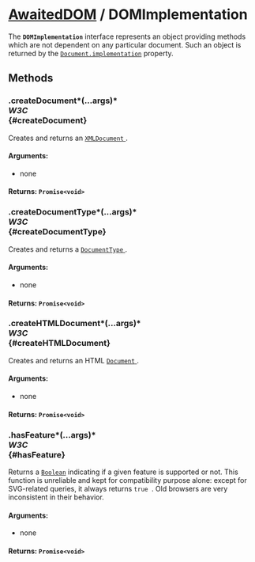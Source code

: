 # [AwaitedDOM](/docs/basic-interfaces/awaited-dom) <span>/</span> DOMImplementation

<div class='overview'>The <code><strong>DOMImplementation</strong></code> interface represents an object providing methods which are not dependent on any particular document. Such an object is returned by the <a href="/en-US/docs/Web/API/Document/implementation" title="The Document.implementation property returns a DOMImplementation object associated with the current document."><code>Document.implementation</code></a> property.</div>

## Methods

### .createDocument*(...args)* <div class="specs"><i>W3C</i></div> {#createDocument}

Creates and returns an <a href="/en-US/docs/Web/API/XMLDocument" title="The XMLDocument interface represents an XML document. It inherits from the generic Document and does not add any specific methods or properties to it: nevertheless, several algorithms behave differently with the two types of documents."><code>XMLDocument</code>
</a>.

#### **Arguments**:


 - none

#### **Returns**: `Promise<void>`

### .createDocumentType*(...args)* <div class="specs"><i>W3C</i></div> {#createDocumentType}

Creates and returns a <a href="/en-US/docs/Web/API/DocumentType" title="The DocumentType interface represents a Node containing a doctype."><code>DocumentType</code>
</a>.

#### **Arguments**:


 - none

#### **Returns**: `Promise<void>`

### .createHTMLDocument*(...args)* <div class="specs"><i>W3C</i></div> {#createHTMLDocument}

Creates and returns an HTML <a href="/en-US/docs/Web/API/Document" title="The Document interface represents any web page loaded in the browser and serves as an entry point into the web page's content, which is the DOM tree."><code>Document</code>
</a>.

#### **Arguments**:


 - none

#### **Returns**: `Promise<void>`

### .hasFeature*(...args)* <div class="specs"><i>W3C</i></div> {#hasFeature}

Returns a <a href="/en-US/docs/Web/API/Boolean" title="REDIRECT Boolean [en-US]"><code>Boolean</code></a> indicating if a given feature is supported or not. This function is unreliable and kept for compatibility purpose alone: except for SVG-related queries, it always returns <code>true
</code>. Old browsers are very inconsistent in their behavior.

#### **Arguments**:


 - none

#### **Returns**: `Promise<void>`
